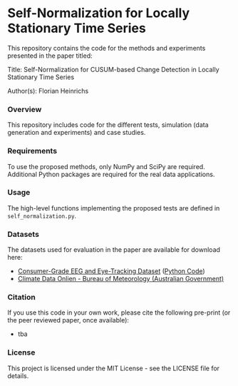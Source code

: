 # Self-Normalization for Locally Stationary Time Series

This repository contains the code for the methods and experiments presented in the paper titled:

Title: Self-Normalization for CUSUM-based Change Detection in Locally Stationary Time Series

Author(s): Florian Heinrichs

### Overview

This repository includes code for the different tests, simulation (data generation and experiments) and case studies.

### Requirements

To use the proposed methods, only NumPy and SciPy are required. Additional Python packages are required for the real data applications.

### Usage

The high-level functions implementing the proposed tests are defined in `self_normalization.py`.

### Datasets

The datasets used for evaluation in the paper are available for download here:
- [Consumer-Grade EEG and Eye-Tracking Dataset](https://zenodo.org/records/14860668) ([Python Code](https://github.com/FlorianHeinrichs/eeg_eye_tracking))
- [Climate Data Onlien - Bureau of Meteorology (Australian Government)](https://www.bom.gov.au/climate/data/index.shtml)

### Citation

If you use this code in your own work, please cite the following pre-print (or the peer reviewed paper, once available):

 - tba
    

### License

This project is licensed under the MIT License - see the LICENSE file for details.
